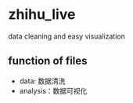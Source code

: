 # zhihu_live
data cleaning and easy visualization

## function of files
- data: 数据清洗
- analysis：数据可视化
